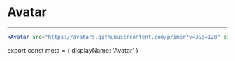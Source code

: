 
# Avatar
---
```.jsx
<Avatar src="https://avatars.githubusercontent.com/primer?v=3&s=128" size={128} username="primer" />
```


export const meta = {
  displayName: 'Avatar'
}
